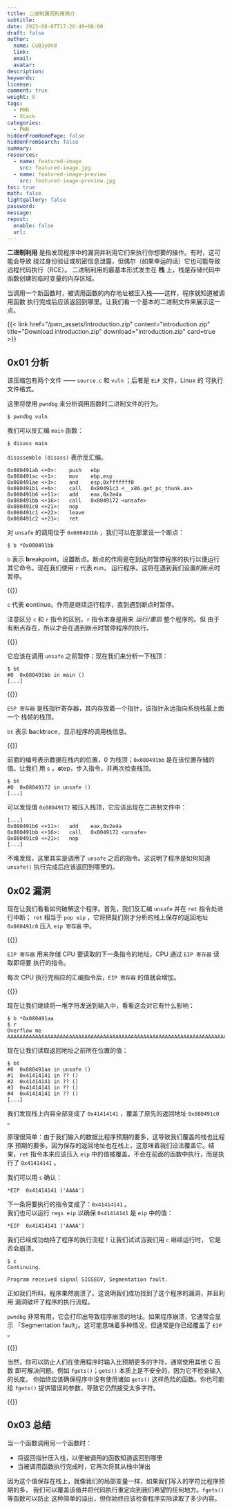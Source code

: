 ```yaml
---
title: 二进制漏洞利用简介
subtitle:
date: 2023-08-07T17:26:49+08:00
draft: false
author:
  name: CuB3y0nd
  link:
  email:
  avatar:
description:
keywords:
license:
comment: true
weight: 0
tags:
  - PWN
  - Stack
categories:
  - PWN
hiddenFromHomePage: false
hiddenFromSearch: false
summary:
resources:
  - name: featured-image
    src: featured-image.jpg
  - name: featured-image-preview
    src: featured-image-preview.jpg
toc: true
math: false
lightgallery: false
password:
message:
repost:
  enable: false
  url:
---
```


**二进制利用** 是指发现程序中的漏洞并利用它们来执行你想要的操作。有时，这可能会导致
绕过身份验证或机密信息泄露，但偶尔（如果幸运的话）它也可能导致远程代码执行（RCE）。
二进制利用的最基本形式发生在 **栈** 上，栈是存储代码中函数创建的临时变量的内存区域。

当调用一个新函数时，被调用函数的内存地址被压入栈——这样，程序就知道被调用函数
执行完成后应该返回到哪里。让我们看一个基本的二进制文件来展示这一点。

<!--more-->

{{< link href="/pwn_assets/introduction.zip" content="introduction.zip" title="Download introduction.zip" download="introduction.zip" card=true >}}

## 0x01 分析

该压缩包有两个文件 —— `source.c` 和 `vuln` ；后者是 `ELF` 文件，Linux 的
可执行文件格式。

这里将使用 `pwndbg` 来分析调用函数时二进制文件的行为。

```
$ pwndbg vuln
```

我们可以反汇编 `main` 函数：

```
$ disass main
```

`disassemble (disass)` 表示反汇编。

```
0x080491ab <+0>:	push   ebp
0x080491ac <+1>:	mov    ebp,esp
0x080491ae <+3>:	and    esp,0xfffffff0
0x080491b1 <+6>:	call   0x80491c3 <__x86.get_pc_thunk.ax>
0x080491b6 <+11>:	add    eax,0x2e4a
0x080491bb <+16>:	call   0x8049172 <unsafe>
0x080491c0 <+21>:	nop
0x080491c1 <+22>:	leave
0x080491c2 <+23>:	ret
```

对 `unsafe` 的调用位于 `0x080491bb` ，我们可以在那里设一个断点：

```
$ b *0x080491bb
```

`b` 表示 **b**reakpoint，设置断点。断点的作用是在到达时暂停程序的执行以便运行
其它命令。现在我们使用 `r` 代表 **r**un， 运行程序。这将在遇到我们设置的断点时暂停。

{{<admonition type="info">}}

`c` 代表 **c**ontinue。作用是继续运行程序，直到遇到断点时暂停。

注意区分 `c` 和 `r` 指令的区别，`r` 指令本身是用来 *运行/重启* 整个程序的。但
由于有断点存在，所以才会在遇到断点时暂停程序的执行。

{{</admonition>}}

它应该在调用 `unsafe` 之前暂停；现在我们来分析一下栈顶：

```
$ bt
#0  0x080491bb in main ()
[...]
```

{{<admonition type="info">}}

`ESP 寄存器` 是栈指针寄存器，其内存放着一个指针，该指针永远指向系统栈最上面一个
栈帧的栈顶。

`bt` 表示 **b**ack**t**race，显示程序的调用栈信息。

{{</admonition>}}

前面的编号表示数据在栈内的位置，0 为栈顶；`0x080491bb` 是在该位置存储的值。让我们
用 `s` ，**s**tep，步入指令，并再次检查栈顶。

```
$ bt
#0  0x08049172 in unsafe ()
[...]
```

可以发现值 `0x08049172` 被压入栈顶，它应该出现在二进制文件中：

```
[...]
0x080491b6 <+11>:	add    eax,0x2e4a
0x080491bb <+16>:	call   0x8049172 <unsafe>
0x080491c0 <+21>:	nop
[...]
```

不难发现，这里其实是调用了 `unsafe` 之后的指令。这说明了程序是如何知道 `unsafe()`
执行完成后应该返回到哪里的。

## 0x02 漏洞

现在让我们看看如何破解这个程序。首先，我们反汇编 `unsafe` 并在 `ret` 指令处进行中断；
`ret` 相当于 `pop eip` ，它将把我们刚才分析的栈上保存的返回地址 `0x080491c0` 压入
`eip 寄存器` 中。

{{<admonition type="info">}}

`EIP 寄存器` 用来存储 CPU 要读取的下一条指令的地址，CPU 通过 `EIP 寄存器` 读取即将要
执行的指令。

每次 CPU 执行完相应的汇编指令后，`EIP 寄存器` 的值就会增加。

{{</admonition>}}

现在让我们继续将一堆字符发送到输入中，看看这会对它有什么影响：

```
$ b *0x080491aa
$ r
Overflow me
AAAAAAAAAAAAAAAAAAAAAAAAAAAAAAAAAAAAAAAAAAAAAAAAAAAAAAAAAAAAAAAAAAAAAAAAAAAAAAAAAAAAAAAAAAAAAAAAAAAA
```

现在让我们读取返回地址之前所在位置的值：

```
$ bt
#0  0x080491aa in unsafe ()
#1  0x41414141 in ?? ()
#2  0x41414141 in ?? ()
#3  0x41414141 in ?? ()
#4  0x41414141 in ?? ()
[...]
```

我们发现栈上内容全部变成了 `0x41414141` ，覆盖了原先的返回地址 `0x080491c0` 。

原理很简单：由于我们输入的数据比程序预期的要多，这导致我们覆盖的栈也比程序
预期的要多。因为保存的返回地址也在栈上，这意味着我们设法覆盖它。结果，`ret`
指令本来应该压入 `eip` 中的值被覆盖，不会在前面的函数中执行，而是执行了
`0x41414141` 。

我们可以用 `s` 确认：

```
*EIP  0x41414141 ('AAAA')
```

下一条将要执行的指令变成了：`0x41414141` 。</br>我们也可以运行 `regs eip` 以确保
`0x41414141` 是 `eip` 中的值：

```
*EIP  0x41414141 ('AAAA')
```

我们已经成功劫持了程序的执行流程！让我们试试当我们用 `c` 继续运行时，
它是否会崩溃。

```
$ c
Continuing.

Program received signal SIGSEGV, Segmentation fault.
```

正如我们所料，程序果然崩溃了。这说明我们成功找到了这个程序的漏洞，并且利用
漏洞破坏了程序的执行流程。

`pwndbg` 非常有用，它会打印出导致程序崩溃的地址。如果程序崩溃，它通常会显示
「Segmentation fault」。这可能意味着多种情况，但通常是你已经覆盖了 `EIP` 。

{{<admonition type="info" title="修复">}}

当然，你可以防止人们在使用程序时输入比预期更多的字符，通常使用其他 C 函数
即可解决问题。例如 `fgets()`；`gets()` 本质上是不安全的，因为它不检查输入的长度。
你始终应该确保程序中没有使用诸如 `gets()` 这样危险的函数。你也可能给 `fgets()`
提供错误的参数，导致它仍然接受太多字符。

{{</admonition>}}

## 0x03 总结

当一个函数调用另一个函数时：

- 将返回指针压入栈，以便被调用的函数知道返回到哪里
- 当被调用函数执行完成时，它再次将其从栈中弹出

因为这个值保存在栈上，就像我们的局部变量一样，如果我们写入的字符比程序预期的多，
我们可以覆盖该值并将代码执行重定向到我们希望的任何地方。`fgets()` 等函数可以防止
这种简单的溢出，但你始终应该检查程序实际读取了多少内容。

